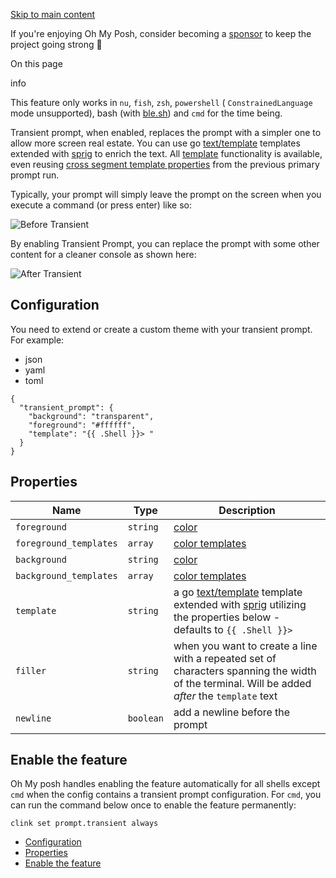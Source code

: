 [Skip to main content](https://ohmyposh.dev/docs/configuration/transient#__docusaurus_skipToContent_fallback)

If you're enjoying Oh My Posh, consider becoming a [sponsor](https://github.com/sponsors/JanDeDobbeleer) to keep the project going strong 💪

On this page

info

This feature only works in `nu`, `fish`, `zsh`, `powershell` ( `ConstrainedLanguage` mode unsupported), bash (with [ble.sh](https://github.com/akinomyoga/ble.sh)) and `cmd` for the time being.

Transient prompt, when enabled, replaces the prompt with a simpler one to allow more screen real estate.
You can use go [text/template](https://golang.org/pkg/text/template/) templates extended with [sprig](https://masterminds.github.io/sprig/) to enrich the text.
All [template](https://ohmyposh.dev/docs/configuration/templates) functionality is available, even reusing [cross segment template properties](https://ohmyposh.dev/docs/configuration/templates#cross-segment-template-properties) from
the previous primary prompt run.

Typically, your prompt will simply leave the prompt on the screen when you execute a command (or press enter) like so:

![Before Transient](https://ohmyposh.dev/assets/images/transient-before-64b3523dac567ad469b17724d73a44b1.gif)

By enabling Transient Prompt, you can replace the prompt with some other content for a cleaner console as shown here:

![After Transient](https://ohmyposh.dev/assets/images/transient-after-6d2c40b8b94c749303a9f0003302c99e.gif)

## Configuration [​](https://ohmyposh.dev/docs/configuration/transient\#configuration "Direct link to Configuration")

You need to extend or create a custom theme with your transient prompt. For example:

- json
- yaml
- toml

```codeBlockLines_e6Vv
{
  "transient_prompt": {
    "background": "transparent",
    "foreground": "#ffffff",
    "template": "{{ .Shell }}> "
  }
}

```

## Properties [​](https://ohmyposh.dev/docs/configuration/transient\#properties "Direct link to Properties")

| Name | Type | Description |
| --- | --- | --- |
| `foreground` | `string` | [color](https://ohmyposh.dev/docs/configuration/colors) |
| `foreground_templates` | `array` | [color templates](https://ohmyposh.dev/docs/configuration/colors#color-templates) |
| `background` | `string` | [color](https://ohmyposh.dev/docs/configuration/colors) |
| `background_templates` | `array` | [color templates](https://ohmyposh.dev/docs/configuration/colors#color-templates) |
| `template` | `string` | a go [text/template](https://golang.org/pkg/text/template/) template extended with [sprig](https://masterminds.github.io/sprig/) utilizing the properties below - defaults to `{{ .Shell }}> ` |
| `filler` | `string` | when you want to create a line with a repeated set of characters spanning the width of the terminal. Will be added _after_ the `template` text |
| `newline` | `boolean` | add a newline before the prompt |

## Enable the feature [​](https://ohmyposh.dev/docs/configuration/transient\#enable-the-feature "Direct link to Enable the feature")

Oh My posh handles enabling the feature automatically for all shells except `cmd` when the config contains a
transient prompt configuration. For `cmd`, you can run the command below once to enable the feature permanently:

```codeBlockLines_e6Vv
clink set prompt.transient always

```

- [Configuration](https://ohmyposh.dev/docs/configuration/transient#configuration)
- [Properties](https://ohmyposh.dev/docs/configuration/transient#properties)
- [Enable the feature](https://ohmyposh.dev/docs/configuration/transient#enable-the-feature)